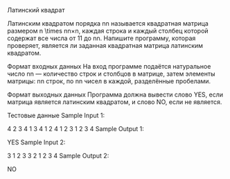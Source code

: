 Латинский квадрат 

Латинским квадратом порядка nn называется квадратная матрица размером n \times nn×n, каждая строка и каждый столбец которой содержат все числа от 11 до nn. Напишите программу, которая проверяет, является ли заданная квадратная матрица латинским квадратом.

Формат входных данных
На вход программе подаётся натуральное число nn — количество строк и столбцов в матрице, затем элементы матрицы: nn строк, по nn чисел в каждой, разделённые пробелами.

Формат выходных данных
Программа должна вывести слово YES, если матрица является латинским квадратом, и слово NO, если не является.

Тестовые данные 
Sample Input 1:

4
2 3 4 1
3 4 1 2
4 1 2 3
1 2 3 4
Sample Output 1:

YES
Sample Input 2:

3
1 2 3
3 2 1
2 3 4
Sample Output 2:

NO
